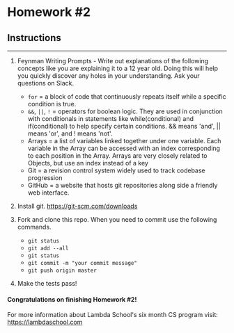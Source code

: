 # Homework #2

## Instructions
---
1. Feynman Writing Prompts - Write out explanations of the following concepts like you are explaining it to a 12 year old.  Doing this will help you quickly discover any holes in your understanding.  Ask your questions on Slack.
		
	* `for` = a block of code that continuously repeats itself while a specific condition is true.
	* `&&`, `||`, `!` = operators for boolean logic. They are used in conjunction with conditionals in statements like while(conditional) and if(conditional) to help specify certain conditions. && means 'and', || means 'or', and ! means 'not'.
	* Arrays = a list of variables linked together under one variable. Each variable in the Array can be accessed with an index corresponding to each position in the Array. Arrays are very closely related to Objects, but use an index instead of a key
	* Git = a revision control system widely used to track codebase progression
	* GitHub = a website that hosts git repositories along side a friendly web interface.


2. Install git.  https://git-scm.com/downloads


3. Fork and clone this repo.  When you need to commit use the following commands.
		
	* `git status`
	* `git add --all`
	* `git status`
	* `git commit -m "your commit message"`
	* `git push origin master`


4. Make the tests pass!


#### Congratulations on finishing Homework #2!

For more information about Lambda School's six month CS program visit: https://lambdaschool.com
